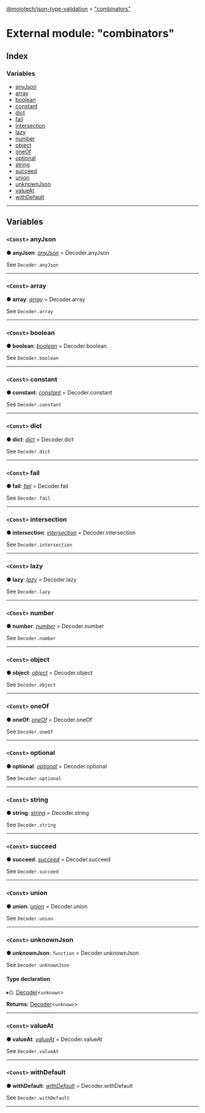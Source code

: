 [@mojotech/json-type-validation](../README.md) > ["combinators"](../modules/_combinators_.md)

# External module: "combinators"

## Index

### Variables

* [anyJson](_combinators_.md#anyjson)
* [array](_combinators_.md#array)
* [boolean](_combinators_.md#boolean)
* [constant](_combinators_.md#constant)
* [dict](_combinators_.md#dict)
* [fail](_combinators_.md#fail)
* [intersection](_combinators_.md#intersection)
* [lazy](_combinators_.md#lazy)
* [number](_combinators_.md#number)
* [object](_combinators_.md#object)
* [oneOf](_combinators_.md#oneof)
* [optional](_combinators_.md#optional)
* [string](_combinators_.md#string)
* [succeed](_combinators_.md#succeed)
* [union](_combinators_.md#union)
* [unknownJson](_combinators_.md#unknownjson)
* [valueAt](_combinators_.md#valueat)
* [withDefault](_combinators_.md#withdefault)

---

## Variables

<a id="anyjson"></a>

### `<Const>` anyJson

**● anyJson**: *[anyJson]()* =  Decoder.anyJson

See `Decoder.anyJson`

___
<a id="array"></a>

### `<Const>` array

**● array**: *[array](../classes/_decoder_.decoder.md#array)* =  Decoder.array

See `Decoder.array`

___
<a id="boolean"></a>

### `<Const>` boolean

**● boolean**: *[boolean](../classes/_decoder_.decoder.md#boolean)* =  Decoder.boolean

See `Decoder.boolean`

___
<a id="constant"></a>

### `<Const>` constant

**● constant**: *[constant](../classes/_decoder_.decoder.md#constant)* =  Decoder.constant

See `Decoder.constant`

___
<a id="dict"></a>

### `<Const>` dict

**● dict**: *[dict]()* =  Decoder.dict

See `Decoder.dict`

___
<a id="fail"></a>

### `<Const>` fail

**● fail**: *[fail]()* =  Decoder.fail

See `Decoder.fail`

___
<a id="intersection"></a>

### `<Const>` intersection

**● intersection**: *[intersection](../classes/_decoder_.decoder.md#intersection)* =  Decoder.intersection

See `Decoder.intersection`

___
<a id="lazy"></a>

### `<Const>` lazy

**● lazy**: *[lazy]()* =  Decoder.lazy

See `Decoder.lazy`

___
<a id="number"></a>

### `<Const>` number

**● number**: *[number](../classes/_decoder_.decoder.md#number)* =  Decoder.number

See `Decoder.number`

___
<a id="object"></a>

### `<Const>` object

**● object**: *[object](../classes/_decoder_.decoder.md#object)* =  Decoder.object

See `Decoder.object`

___
<a id="oneof"></a>

### `<Const>` oneOf

**● oneOf**: *[oneOf]()* =  Decoder.oneOf

See `Decoder.oneOf`

___
<a id="optional"></a>

### `<Const>` optional

**● optional**: *[optional]()* =  Decoder.optional

See `Decoder.optional`

___
<a id="string"></a>

### `<Const>` string

**● string**: *[string](../classes/_decoder_.decoder.md#string)* =  Decoder.string

See `Decoder.string`

___
<a id="succeed"></a>

### `<Const>` succeed

**● succeed**: *[succeed]()* =  Decoder.succeed

See `Decoder.succeed`

___
<a id="union"></a>

### `<Const>` union

**● union**: *[union](../classes/_decoder_.decoder.md#union)* =  Decoder.union

See `Decoder.union`

___
<a id="unknownjson"></a>

### `<Const>` unknownJson

**● unknownJson**: *`function`* =  Decoder.unknownJson

See `Decoder.unknownJson`

#### Type declaration
▸(): [Decoder](../classes/_decoder_.decoder.md)<`unknown`>

**Returns:** [Decoder](../classes/_decoder_.decoder.md)<`unknown`>

___
<a id="valueat"></a>

### `<Const>` valueAt

**● valueAt**: *[valueAt]()* =  Decoder.valueAt

See `Decoder.valueAt`

___
<a id="withdefault"></a>

### `<Const>` withDefault

**● withDefault**: *[withDefault]()* =  Decoder.withDefault

See `Decoder.withDefault`

___

